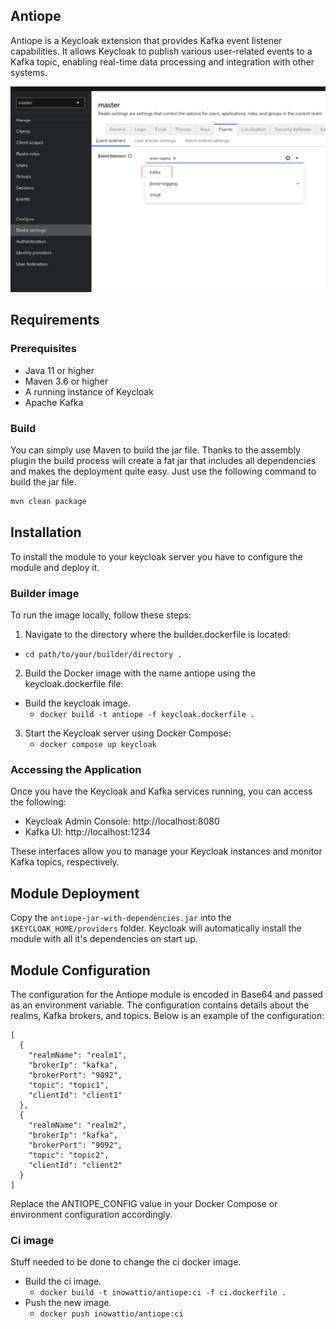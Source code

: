 ## Antiope

Antiope is a Keycloak extension that provides Kafka event listener capabilities. It allows Keycloak to publish various user-related events to a Kafka topic, enabling real-time data processing and integration with other systems.

![index](./doc/index.png)

## Requirements

### Prerequisites

- Java 11 or higher
- Maven 3.6 or higher
- A running instance of Keycloak
- Apache Kafka

### Build

You can simply use Maven to build the jar file. Thanks to the assembly plugin the build process will create a fat jar that includes all dependencies and makes the deployment quite easy.
Just use the following command to build the jar file.

```bash
mvn clean package
```

## Installation
To install the module to your keycloak server you have to configure the module and deploy it.

### Builder image

To run the image locally, follow these steps:

1. Navigate to the directory where the builder.dockerfile is located:

- `cd path/to/your/builder/directory .`
  
2. Build the Docker image with the name antiope using the keycloak.dockerfile file:

- Build the keycloak image.
  - `docker build -t antiope -f keycloak.dockerfile .`

3. Start the Keycloak server using Docker Compose:
   - `docker compose up keycloak`
### Accessing the Application

Once you have the Keycloak and Kafka services running, you can access the following:

- Keycloak Admin Console: http://localhost:8080
- Kafka UI: http://localhost:1234

These interfaces allow you to manage your Keycloak instances and monitor Kafka topics, respectively.
## Module Deployment
Copy the `antiope-jar-with-dependencies.jar` into the `$KEYCLOAK_HOME/providers` folder. Keycloak will automatically 
install the module with all it's dependencies on start up.

## Module Configuration

The configuration for the Antiope module is encoded in Base64 and passed as an environment variable. The configuration contains details about the realms, Kafka brokers, and topics. Below is an example of the configuration:

	[
	  { 
	    "realmName": "realm1",
	    "brokerIp": "kafka",
	    "brokerPort": "9092",
	    "topic": "topic1",
	    "clientId": "client1"
	  },
	  { 
	    "realmName": "realm2",
	    "brokerIp": "kafka",
	    "brokerPort": "9092",
	    "topic": "topic2",
	    "clientId": "client2"
	  }
	]
	
Replace the ANTIOPE_CONFIG value in your Docker Compose or environment configuration accordingly.

### Ci image

Stuff needed to be done to change the ci docker image.

- Build the ci image.
    - `docker build -t inowattio/antiope:ci -f ci.dockerfile .`
- Push the new image.
    - `docker push inowattio/antiope:ci`